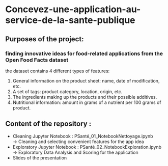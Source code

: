 # Concevez-une-application-au-service-de-la-sante-publique

## Purposes of the project:

### finding innovative ideas for food-related applications from the Open Food Facts dataset
the dataset contains 4 different types of features:
1)	General information on the product sheet: name, date of modification, etc.
2)	A set of tags: product category, location, origin, etc.
3)	The ingredients making up the products and their possible additives.
4)	Nutritional information: amount in grams of a nutrient per 100 grams of product.


## Content of the repository : 
- Cleaning Jupyter Notebook : PSanté_01_NotebookNettoyage.ipynb\
        -> Cleaning and selecting convenient features for the app idea
- Exploratory Jupyter Notebook : PSanté_02_NotebookExploration.ipynb\
        -> Exploratory Data Analysis and Scoring for the application
- Slides of the presentation

